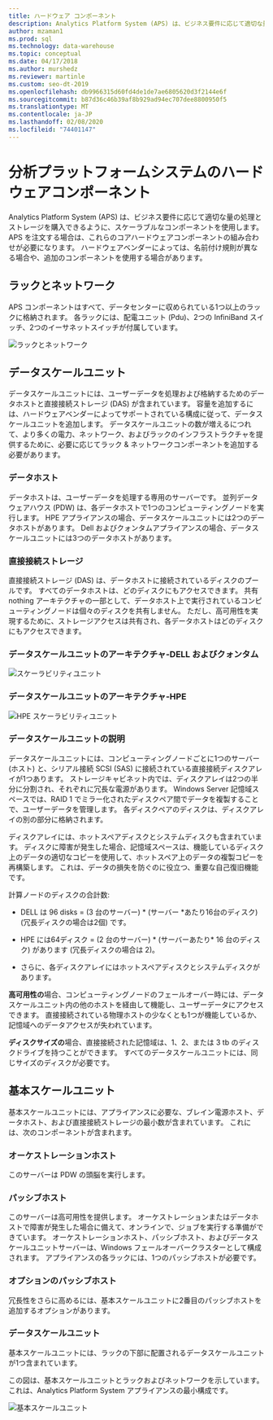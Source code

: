 ```yaml
---
title: ハードウェア コンポーネント
description: Analytics Platform System (APS) は、ビジネス要件に応じて適切な量の処理とストレージを購入できるように、スケーラブルなコンポーネントを使用します。 APS を注文する場合は、これらのコアハードウェアコンポーネントの組み合わせが必要になります。
author: mzaman1
ms.prod: sql
ms.technology: data-warehouse
ms.topic: conceptual
ms.date: 04/17/2018
ms.author: murshedz
ms.reviewer: martinle
ms.custom: seo-dt-2019
ms.openlocfilehash: db9966315d60fd4de1de7ae6805620d3f2144e6f
ms.sourcegitcommit: b87d36c46b39af8b929ad94ec707dee8800950f5
ms.translationtype: MT
ms.contentlocale: ja-JP
ms.lasthandoff: 02/08/2020
ms.locfileid: "74401147"
---
```

# <a name="hardware-components-for-analytics-platform-system"></a>分析プラットフォームシステムのハードウェアコンポーネント

Analytics Platform System (APS) は、ビジネス要件に応じて適切な量の処理とストレージを購入できるように、スケーラブルなコンポーネントを使用します。 APS を注文する場合は、これらのコアハードウェアコンポーネントの組み合わせが必要になります。 ハードウェアベンダーによっては、名前付け規則が異なる場合や、追加のコンポーネントを使用する場合があります。  
 
  
## <a name="rackandnetwork"></a>ラックとネットワーク 
 
APS コンポーネントはすべて、データセンターに収められている1つ以上のラックに格納されます。 各ラックには、配電ユニット (Pdu)、2つの InfiniBand スイッチ、2つのイーサネットスイッチが付属しています。  
  
![ラックとネットワーク](media/rack-and-network.png "APS ラックとネットワーク")  
  
## <a name="datascaleunit"></a>データスケールユニット
 
データスケールユニットには、ユーザーデータを処理および格納するためのデータホストと直接接続ストレージ (DAS) が含まれています。 容量を追加するには、ハードウェアベンダーによってサポートされている構成に従って、データスケールユニットを追加します。 データスケールユニットの数が増えるにつれて、より多くの電力、ネットワーク、およびラックのインフラストラクチャを提供するために、必要に応じてラック & ネットワークコンポーネントを追加する必要があります。  
  
### <a name="data-host"></a>データホスト  

データホストは、ユーザーデータを処理する専用のサーバーです。 並列データウェアハウス (PDW) は、各データホストで1つのコンピューティングノードを実行します。 HPE アプライアンスの場合、データスケールユニットには2つのデータホストがあります。 Dell およびクォンタムアプライアンスの場合、データスケールユニットには3つのデータホストがあります。  
  
### <a name="direct-attached-storage"></a>直接接続ストレージ
 
直接接続ストレージ (DAS) は、データホストに接続されているディスクのプールです。 すべてのデータホストは、どのディスクにもアクセスできます。 共有 nothing アーキテクチャの一部として、データホスト上で実行されているコンピューティングノードは個々のディスクを共有しません。 ただし、高可用性を実現するために、ストレージアクセスは共有され、各データホストはどのディスクにもアクセスできます。  
  
### <a name="data-scale-unit-architecture---dell-and-quanta"></a>データスケールユニットのアーキテクチャ-DELL およびクォンタム
  
![スケーラビリティユニット](media/scalability-unit-dell.png "Dell のスケーラビリティユニット")  
  
### <a name="data-scale-unit-architecture---hpe"></a>データスケールユニットのアーキテクチャ-HPE 
 
![HPE スケーラビリティユニット](media/scalability-unit-hpe.png "HPE スケーラビリティユニット")  
  
### <a name="data-scale-unit-description"></a>データスケールユニットの説明

データスケールユニットには、コンピューティングノードごとに1つのサーバー (ホスト) と、シリアル接続 SCSI (SAS) に接続されている直接接続ディスクアレイが1つあります。 ストレージキャビネット内では、ディスクアレイは2つの半分に分割され、それぞれに冗長な電源があります。 Windows Server 記憶域スペースでは、RAID 1 でミラー化されたディスクペア間でデータを複製することで、ユーザーデータを管理します。 各ディスクペアのディスクは、ディスクアレイの別の部分に格納されます。  
  
ディスクアレイには、ホットスペアディスクとシステムディスクも含まれています。 ディスクに障害が発生した場合、記憶域スペースは、機能しているディスク上のデータの適切なコピーを使用して、ホットスペア上のデータの複製コピーを再構築します。 これは、データの損失を防ぐのに役立つ、重要な自己復旧機能です。  
  
計算ノードのディスクの合計数:  
  
-   DELL は 96 disks = (3 台のサーバー) * (サーバー \*あたり16台のディスク) (冗長ディスクの場合は2個) です。  
  
-   HPE には64ディスク = (2 台のサーバー) * (サーバーあたり\* 16 台のディスク) があります (冗長ディスクの場合は 2)。  
  
-   さらに、各ディスクアレイにはホットスペアディスクとシステムディスクがあります。  
  
**高可用性の**場合、コンピューティングノードのフェールオーバー時には、データスケールユニット内の他のホストを経由して機能し、ユーザーデータにアクセスできます。 直接接続されている物理ホストの少なくとも1つが機能しているか、記憶域へのデータアクセスが失われています。  
  
**ディスクサイズの**場合、直接接続された記憶域は、1、2、または 3 tb のディスクドライブを持つことができます。 すべてのデータスケールユニットには、同じサイズのディスクが必要です。  
  
## <a name="basescaleunit"></a>基本スケールユニット 
 
基本スケールユニットには、アプライアンスに必要な、ブレイン電源ホスト、データホスト、および直接接続ストレージの最小数が含まれています。 これには、次のコンポーネントが含まれます。 
  
### <a name="orchestration-host"></a>オーケストレーションホスト  
このサーバーは PDW の頭脳を実行します。
  
### <a name="passive-host"></a>パッシブホスト  
このサーバーは高可用性を提供します。 オーケストレーションまたはデータホストで障害が発生した場合に備えて、オンラインで、ジョブを実行する準備ができています。 オーケストレーションホスト、パッシブホスト、およびデータスケールユニットサーバーは、Windows フェールオーバークラスターとして構成されます。 アプライアンスの各ラックには、1つのパッシブホストが必要です。  
  
### <a name="optional-passive-host"></a>オプションのパッシブホスト  
冗長性をさらに高めるには、基本スケールユニットに2番目のパッシブホストを追加するオプションがあります。  
  
### <a name="data-scale-unit"></a>データスケールユニット  
基本スケールユニットには、ラックの下部に配置されるデータスケールユニットが1つ含まれています。  
  
この図は、基本スケールユニットとラックおよびネットワークを示しています。 これは、Analytics Platform System アプライアンスの最小構成です。  
  
![基本スケールユニット](media/base-scale-unit.png "基本スケールユニット")  
 
